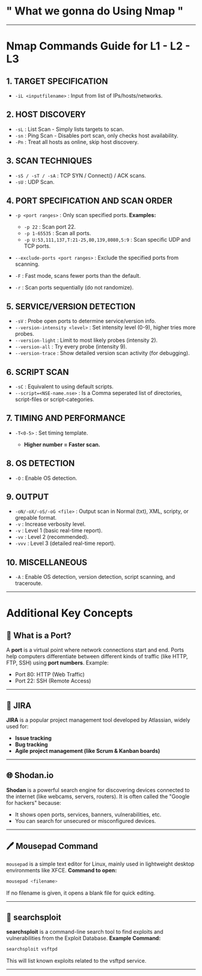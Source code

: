 

# " What we gonna do Using Nmap "
---

# Nmap Commands Guide for L1 - L2 - L3

## 1. TARGET SPECIFICATION

* `-iL <inputfilename>` : Input from list of IPs/hosts/networks.

## 2. HOST DISCOVERY

* `-sL` : List Scan - Simply lists targets to scan.
* `-sn` : Ping Scan - Disables port scan, only checks host availability.
* `-Pn` : Treat all hosts as online, skip host discovery.

## 3. SCAN TECHNIQUES

* `-sS / -sT / -sA` : TCP SYN / Connect() / ACK scans.
* `-sU` : UDP Scan.

## 4. PORT SPECIFICATION AND SCAN ORDER

* `-p <port ranges>` : Only scan specified ports.
  **Examples:**

  * `-p 22` : Scan port 22.
  * `-p 1-65535` : Scan all ports.
  * `-p U:53,111,137,T:21-25,80,139,8080,5:9` : Scan specific UDP and TCP ports.

* `--exclude-ports <port ranges>` : Exclude the specified ports from scanning.

* `-F` : Fast mode, scans fewer ports than the default.

* `-r` : Scan ports sequentially (do not randomize).

## 5. SERVICE/VERSION DETECTION

* `-sV` : Probe open ports to determine service/version info.
* `--version-intensity <level>` : Set intensity level (0-9), higher tries more probes.
* `--version-light` : Limit to most likely probes (intensity 2).
* `--version-all` : Try every probe (intensity 9).
* `--version-trace` : Show detailed version scan activity (for debugging).

## 6. SCRIPT SCAN

* `-sC` : Equivalent to using default scripts.
* `--script=<NSE-name.nse>` : <Lua scripts> Is a Comma seperated list of directories, script-files or script-categories.

## 7. TIMING AND PERFORMANCE

* `-T<0-5>` : Set timing template.

  * **Higher number = Faster scan.**

## 8. OS DETECTION

* `-O` : Enable OS detection.

## 9. OUTPUT

* `-oN/-oX/-oS/-oG <file>` : Output scan in Normal (txt), XML, scripty, or grepable format.
* `-v` : Increase verbosity level.
* `-v` : Level 1 (basic real-time report).
* `-vv` : Level 2 (recommended).
* `-vvv` : Level 3 (detailed real-time report).

## 10. MISCELLANEOUS

* `-A` : Enable OS detection, version detection, script scanning, and traceroute.

---

# Additional Key Concepts

## 🔌 What is a Port?

A **port** is a virtual point where network connections start and end. Ports help computers differentiate between different kinds of traffic (like HTTP, FTP, SSH) using **port numbers**.
Example:

* Port 80: HTTP (Web Traffic)
* Port 22: SSH (Remote Access)

---

## 📌 JIRA

**JIRA** is a popular project management tool developed by Atlassian, widely used for:

* **Issue tracking**
* **Bug tracking**
* **Agile project management (like Scrum & Kanban boards)**

---

## 🌐 Shodan.io

**Shodan** is a powerful search engine for discovering devices connected to the internet (like webcams, servers, routers). It is often called the "Google for hackers" because:

* It shows open ports, services, banners, vulnerabilities, etc.
* You can search for unsecured or misconfigured devices.

---

## 🖊️ Mousepad Command

`mousepad` is a simple text editor for Linux, mainly used in lightweight desktop environments like XFCE.
**Command to open:**

```bash
mousepad <filename>
```

If no filename is given, it opens a blank file for quick editing.

---

## 🔎 searchsploit

**searchsploit** is a command-line search tool to find exploits and vulnerabilities from the Exploit Database.
**Example Command:**

```bash
searchsploit vsftpd
```

This will list known exploits related to the vsftpd service.

---

